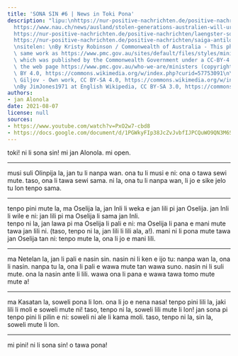 ```yaml
---
title: 'SONA SIN #6 | News in Toki Pona'
description: "lipu:\nhttps://nur-positive-nachrichten.de/positive-nachrichten/sportler-teilen-sich-gold-medaille\n\
  https://www.nau.ch/news/ausland/stolen-generations-australien-will-ureinwohner-entschadigen-65976924\n\
  https://nur-positive-nachrichten.de/positive-nachrichten/laengster-solar-radweg-in-den-niederlanden\n\
  https://nur-positive-nachrichten.de/positive-nachrichten/saiga-antilopen-erholen-sich-wieder\n\
  \nsitelen: \nBy Kristy Robinson / Commonwealth of Australia - This photo is the\
  \ same work as https://www.pmc.gov.au/sites/default/files/styles/minister_photo/public/minister/scott-morrison-portrait-small2.jpg,\
  \ which was published by the Commonwealth Government under a CC-BY-4.0 licence on\
  \ the web page https://www.pmc.gov.au/who-we-are/ministers (copyright info)., CC\
  \ BY 4.0, https://commons.wikimedia.org/w/index.php?curid=57753091\n\nBy Andrey\
  \ Giljov - Own work, CC BY-SA 4.0, https://commons.wikimedia.org/w/index.php?curid=73737597\n\
  \nBy JimJones1971 at English Wikipedia, CC BY-SA 3.0, https://commons.wikimedia.org/w/index.php?curid=31634806"
authors:
- jan Alonola
date: 2021-08-07
license: null
sources:
- https://www.youtube.com/watch?v=PxO2w7-cbd8
- https://docs.google.com/document/d/1PGWkyFIp38JcZvJvbfIJPCQuWO9QN3M6SGUxC7U-Ii4/edit
---
```


toki! ni li sona sin! mi jan Alonola. mi open.

---

<!-- https://nur-positive-nachrichten.de/positive-nachrichten/sportler-teilen-sich-gold-medaille -->

musi suli Olinpija la, jan tu li nanpa wan. ona tu li musi e ni: ona o tawa sewi mute. taso, ona li tawa sewi sama. ni la, ona tu li nanpa wan, li jo e sike jelo tu lon tenpo sama.

---

<!-- https://www.nau.ch/news/ausland/stolen-generations-australien-will-ureinwohner-entschadigen-65976924 -->

tenpo pini mute la, ma Oselija la, jan Inli li weka e jan lili pi jan Oselija. jan Inli li wile e ni: jan lili pi ma Oselija li sama jan Inli.  
tenpo ni la, jan lawa pi ma Oselija li pali e ni: ma Oselija li pana e mani mute tawa jan lili ni. (taso, tenpo ni la, jan lili li lili ala, a!). mani ni li pona mute tawa jan Oselija tan ni: tenpo mute la, ona li jo e mani lili.

---

<!-- https://nur-positive-nachrichten.de/positive-nachrichten/laengster-solar-radweg-in-den-niederlanden -->

ma Netelan la, jan li pali e nasin sin. nasin ni li ken e ijo tu: nanpa wan la, ona li nasin. nanpa tu la, ona li pali e wawa mute tan wawa suno. nasin ni li suli mute. ona la nasin ante li lili. wawa ona li pana e wawa tawa tomo mute mute a!

---

<!-- https://nur-positive-nachrichten.de/positive-nachrichten/saiga-antilopen-erholen-sich-wieder -->

ma Kasatan la, soweli pona li lon. ona li jo e nena nasa! tenpo pini lili la, jaki lili li moli e soweli mute ni! taso, tenpo ni la, soweli lili mute li lon! jan sona pi tenpo pini li pilin e ni: soweli ni ale li kama moli. taso, tenpo ni la, sin la, soweli mute li lon.

---

mi pini! ni li sona sin! o tawa pona!
